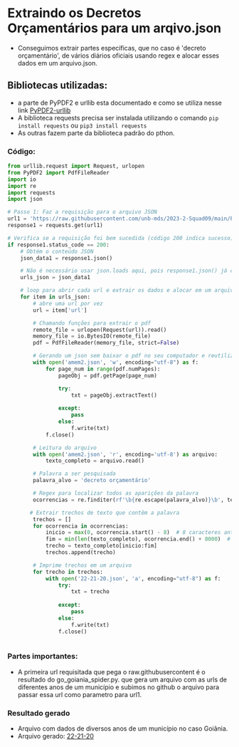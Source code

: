 # Extraindo os Decretos Orçamentários para um arqivo.json

- Conseguimos extrair partes específicas, que no caso é 'decreto orçamentário', de vários diários oficiais usando regex e alocar esses dados em um arquivo.json.

## Bibliotecas utilizadas:
- a parte de PyPDF2 e urllib esta documentado e como se utiliza nesse link [PyPDF2-urllib](https://github.com/unb-mds/2023-2-Squad09/blob/main/docs/Documentação%20dos%20Protótipos/pdf-json.md)
- A biblioteca requests precisa ser instalada utilizando o comando `pip install requests` ou `pip3 install requests`
- As outras fazem parte da biblioteca padrão do pthon.

### __Código:__

```python
from urllib.request import Request, urlopen
from PyPDF2 import PdfFileReader
import io
import re
import requests
import json

# Passo 1: Faz a requisição para o arquivo JSON
url1 = 'https://raw.githubusercontent.com/unb-mds/2023-2-Squad09/main/Protótipos/Extrator/22-21-20_teste.json'
response1 = requests.get(url1)

# Verifica se a requisição foi bem sucedida (código 200 indica sucesso)
if response1.status_code == 200:
    # Obtém o conteúdo JSON
    json_data1 = response1.json()

    # Não é necessário usar json.loads aqui, pois response1.json() já converte o JSON em um objeto Python
    urls_json = json_data1

    # loop para abrir cada url e extrair os dados e alocar em um arquivo
    for item in urls_json:
        # abre uma url por vez
        url = item['url']

        # Chamando funções para extrair o pdf
        remote_file = urlopen(Request(url)).read()
        memory_file = io.BytesIO(remote_file)
        pdf = PdfFileReader(memory_file, strict=False)

        # Gerando um json sem baixar o pdf no seu computador e reutilizando um arquivo para não acumular espaço
        with open('amem2.json', 'w', encoding="utf-8") as f:
            for page_num in range(pdf.numPages):
                pageObj = pdf.getPage(page_num)

                try:
                    txt = pageObj.extractText()
                    
                except:
                    pass
                else:
                    f.write(txt)
            f.close()

        # Leitura do arquivo
        with open('amem2.json', 'r', encoding='utf-8') as arquivo:
            texto_completo = arquivo.read()

        # Palavra a ser pesquisada
        palavra_alvo = 'decreto orçamentário'

        # Regex para localizar todos as aparições da palavra
        ocorrencias = re.finditer(rf'\b{re.escape(palavra_alvo)}\b', texto_completo, flags=re.IGNORECASE)

       # Extrair trechos de texto que contêm a palavra
        trechos = []
        for ocorrencia in ocorrencias:
            inicio = max(0, ocorrencia.start() - 8)  # 8 caracteres antes do início da palavra
            fim = min(len(texto_completo), ocorrencia.end() + 8000)  # 8000 caracteres após o fim da palavra
            trecho = texto_completo[inicio:fim]
            trechos.append(trecho)  

        # Imprime trechos em um arquivo 
        for trecho in trechos:
            with open('22-21-20.json', 'a', encoding="utf-8") as f:
                try:
                    txt = trecho
                    
                except:
                    pass
                else:
                    f.write(txt)
                f.close()
                
```

### Partes importantes:

- A primeira url requisitada que pega o raw.githubusercontent é o resultado do go_goiania_spider.py. que gera um arquivo com as urls de diferentes anos de um município e subimos no github o arquivo para passar essa url como parametro para url1.

### Resultado gerado

- Arquivo com dados de diversos anos de um município no caso Goiânia.
- Arquivo gerado: [22-21-20](https://github.com/unb-mds/2023-2-Squad09/blob/main/Protótipos/Extrator/22-21-20.json)
